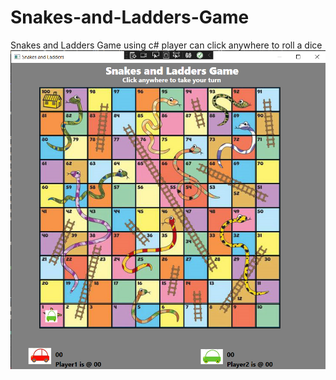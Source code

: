 # Snakes-and-Ladders-Game
Snakes and Ladders Game using c#
player can click anywhere to roll a dice
<img src="Snakes&Ladders.png" />
